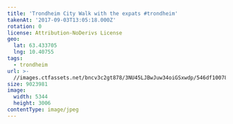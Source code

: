 ```yaml
---
title: 'Trondheim City Walk with the expats #trondheim'
takenAt: '2017-09-03T13:05:18.000Z'
rotation: 0
license: Attribution-NoDerivs License
geo:
  lat: 63.433705
  lng: 10.40755
tags:
  - trondheim
url: >-
  //images.ctfassets.net/bncv3c2gt878/3NU45LJBwJuw34oiGSxwdp/546df1007880ae3ae765f4d1d8b15854/trondheim-city-walk-with-the-expats-trondheim_37008654955_o
size: 9023981
image:
  width: 5344
  height: 3006
contentType: image/jpeg
---
```


